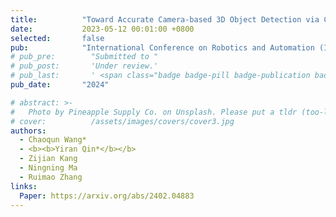 ```yaml
---
title:          "Toward Accurate Camera-based 3D Object Detection via Cascade Depth Estimation and Calibration"
date:           2023-05-12 00:01:00 +0800
selected:       false
pub:            "International Conference on Robotics and Automation (ICRA)"
# pub_pre:        "Submitted to "
# pub_post:       'Under review.'
# pub_last:       ' <span class="badge badge-pill badge-publication badge-success">Spotlight</span>'
pub_date:       "2024"

# abstract: >-
#   Photo by Pineapple Supply Co. on Unsplash. Please put a tldr (too-long-didnt-read, 1~2 sentences) of your publication here. It is not recommended to put the actual abstract here because it is usually too long to fit in. $\LaTeX$ is supported. $a=b+c$.
# cover:          /assets/images/covers/cover3.jpg
authors: 
  - Chaoqun Wang*
  - <b><b>Yiran Qin*</b></b>
  - Zijian Kang
  - Ningning Ma
  - Ruimao Zhang
links:
  Paper: https://arxiv.org/abs/2402.04883
---
```

